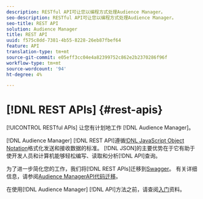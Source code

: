 ```yaml
---
description: RESTful API可让您以编程方式处理Audience Manager。
seo-description: RESTful API可让您以编程方式处理Audience Manager。
seo-title: REST API
solution: Audience Manager
title: REST API
uuid: f575c8dd-7381-4b55-8228-26eb87fbef64
feature: API
translation-type: tm+mt
source-git-commit: e05eff3cc04e4a82399752c862e2b2370286f96f
workflow-type: tm+mt
source-wordcount: '94'
ht-degree: 4%

---
```



# [!DNL REST APIs] {#rest-apis}

[!UICONTROL RESTful APIs] 让您有计划地工作 [!DNL Audience Manager]。

[!DNL Audience Manager] [!DNL REST API]遵循[!DNL JavaScript Object Notation]([JSON](https://www.json.org/))格式化发送和接收数据的标准。 [!DNL JSON]的主要优势在于它有助于使开发人员和计算机能够轻松编写、读取和分析[!DNL API]查询。

为了进一步简化您的工作，我们将[!DNL REST APIs]迁移到[Swagger](https://swagger.io/solutions/api-documentation/)。 有关详细信息，请参阅[Audience ManagerAPI代码迁移](/help/using/api/api-swagger-migration.md)。

在使用[!DNL Audience Manager] [!DNL API]方法之前，请查阅[入门](../../api/rest-api-main/aam-api-getting-started.md#getting-started-with-rest-apis)资料。
